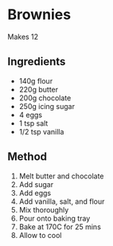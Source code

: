 # Brownies

Makes 12

## Ingredients

- 140g flour
- 220g butter
- 200g chocolate 
- 250g icing sugar
- 4 eggs
- 1 tsp salt
- 1/2 tsp vanilla

## Method

1. Melt butter and chocolate
2. Add sugar
3. Add eggs
4. Add vanilla, salt, and flour
5. Mix thoroughly
6. Pour onto baking tray
7. Bake at 170C for 25 mins
8. Allow to cool
